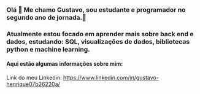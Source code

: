 ### Olá 👋 Me chamo Gustavo, sou estudante e programador no segundo ano de jornada.🔭
### Atualmente estou focado em aprender mais sobre back end e dados, estudando: SQL, visualizações de dados, bibliotecas python e machine learning.


#### Aqui estão algumas informações sobre mim:

Link do meu Linkedin: https://www.linkedin.com/in/gustavo-henrique07b26220a/
<!--
**Gustavo7K/Gustavo7K** is a ✨ _special_ ✨ repository because its `README.md` (this file) appears on your GitHub profile.

Here are some ideas to get you started:

- 🔭 I’m currently working on ...
- 🌱 I’m currently learning ...
- 👯 I’m looking to collaborate on ...
- 🤔 I’m looking for help with ...
- 💬 Ask me about ...
- 📫 How to reach me: ...
- 😄 Pronouns: ...
- ⚡ Fun fact: ...
-->

